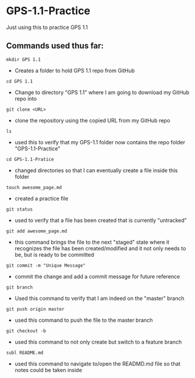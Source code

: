 # GPS-1.1-Practice
Just using this to practice GPS 1.1
## Commands used thus far:
```mkdir GPS 1.1```
* Creates a folder to hold GPS 1.1 repo from GitHub

```cd GPS 1.1```
* Change to directory "GPS 1.1" where I am going to download my GitHub repo into

```git clone <URL>```
* clone the repository using the copied URL from my GitHub repo

```ls```
* used this to verify that my GPS-1.1 folder now contains the repo folder "GPS-1.1-Practice"

```cd GPS-1.1-Pratice```
* changed directories so that I can eventually create a file inside this folder

```touch awesome_page.md```
* created a practice file

```git status```
* used to verify that a file has been created that is currently "untracked"

```git add awesome_page.md```
* this command brings the file to the next "staged" state where it recognizes the file has been created/modified and it not only needs to be, but is ready to be committed

```git commit -m "Unique Message"```
* commit the change and add a commit message for future reference

```git branch```
* Used this command to verify that I am indeed on the "master" branch

```git push origin master```
* used this command to push the file to the master branch

```git checkout -b```
* used this command to not only create but switch to a feature branch

```subl README.md```
* used this command to navigate to/open the READMD.md file so that notes could be taken inside
